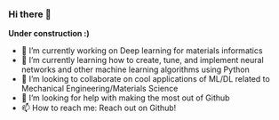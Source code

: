 ### Hi there 👋
**Under construction :)**
- 🔭 I’m currently working on Deep learning for materials informatics
- 🌱 I’m currently learning how to create, tune, and implement neural networks and other machine learning algorithms using Python
- 👯 I’m looking to collaborate on cool applications of ML/DL related to Mechanical Engineering/Materials Science
- 🤔 I’m looking for help with making the most out of Github
- 📫 How to reach me: Reach out on Github!

<!--
**kavanshah1197/kavanshah1197** is a ✨ _special_ ✨ repository because its `README.md` (this file) appears on your GitHub profile.

Here are some ideas to get you started:

- 🔭 I’m currently working on this
- 🌱 I’m currently learning ...
- 👯 I’m looking to collaborate on ...
- 🤔 I’m looking for help with ...
- 💬 Ask me about ...
- 📫 How to reach me: ...
- 😄 Pronouns: ...
- ⚡ Fun fact: ...
-->
